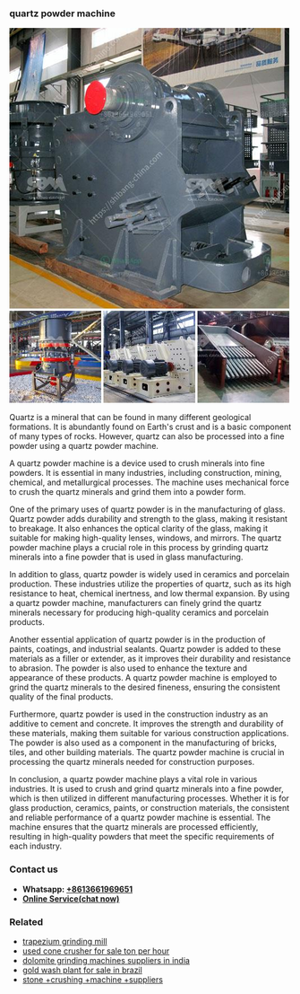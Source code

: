 <h3>quartz powder machine</h3><img src='1706773549.jpg' alt=''><p>Quartz is a mineral that can be found in many different geological formations. It is abundantly found on Earth's crust and is a basic component of many types of rocks. However, quartz can also be processed into a fine powder using a quartz powder machine.</p><p>A quartz powder machine is a device used to crush minerals into fine powders. It is essential in many industries, including construction, mining, chemical, and metallurgical processes. The machine uses mechanical force to crush the quartz minerals and grind them into a powder form.</p><p>One of the primary uses of quartz powder is in the manufacturing of glass. Quartz powder adds durability and strength to the glass, making it resistant to breakage. It also enhances the optical clarity of the glass, making it suitable for making high-quality lenses, windows, and mirrors. The quartz powder machine plays a crucial role in this process by grinding quartz minerals into a fine powder that is used in glass manufacturing.</p><p>In addition to glass, quartz powder is widely used in ceramics and porcelain production. These industries utilize the properties of quartz, such as its high resistance to heat, chemical inertness, and low thermal expansion. By using a quartz powder machine, manufacturers can finely grind the quartz minerals necessary for producing high-quality ceramics and porcelain products.</p><p>Another essential application of quartz powder is in the production of paints, coatings, and industrial sealants. Quartz powder is added to these materials as a filler or extender, as it improves their durability and resistance to abrasion. The powder is also used to enhance the texture and appearance of these products. A quartz powder machine is employed to grind the quartz minerals to the desired fineness, ensuring the consistent quality of the final products.</p><p>Furthermore, quartz powder is used in the construction industry as an additive to cement and concrete. It improves the strength and durability of these materials, making them suitable for various construction applications. The powder is also used as a component in the manufacturing of bricks, tiles, and other building materials. The quartz powder machine is crucial in processing the quartz minerals needed for construction purposes.</p><p>In conclusion, a quartz powder machine plays a vital role in various industries. It is used to crush and grind quartz minerals into a fine powder, which is then utilized in different manufacturing processes. Whether it is for glass production, ceramics, paints, or construction materials, the consistent and reliable performance of a quartz powder machine is essential. The machine ensures that the quartz minerals are processed efficiently, resulting in high-quality powders that meet the specific requirements of each industry.</p><h3>Contact us</h3><ul><li><strong>Whatsapp:&nbsp;<a href="https://wa.me/8613661969651">+8613661969651</a></strong></li><li><a href="https://swt.shibang-china.com/?git&amp;zhl&amp;quartz powder machine"><strong>Online Service(chat now)</strong></a></li></ul><h3>Related</h3><ul><li><a href='trapezium grinding mill.md'>trapezium grinding mill</a></li><li><a href='used cone crusher for sale ton per hour.md'>used cone crusher for sale ton per hour</a></li><li><a href='dolomite grinding machines suppliers in india.md'>dolomite grinding machines suppliers in india</a></li><li><a href='gold wash plant for sale in brazil.md'>gold wash plant for sale in brazil</a></li><li><a href='stone crushing machine suppliers.md'>stone +crushing +machine +suppliers</a></li></ul>